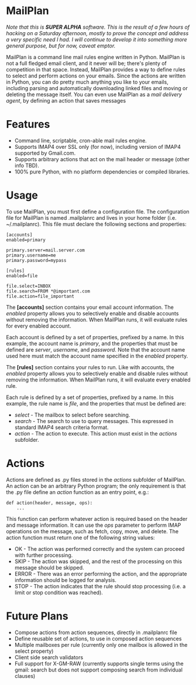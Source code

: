 MailPlan
========

_Note that this is **SUPER ALPHA** software.  This is the result of a few hours of hacking on a Saturday afternoon, mostly to prove the concept and address a very specific need I had.  I will continue to develop it into something more general purpose, but for now, caveat emptor._

MailPlan is a command line mail rules engine written in Python.  MailPlan is not a full fledged email client, and it never will be; there's plenty of competition in that space.  Instead, MailPlan provides a way to define rules to select and perform actions on your emails.  Since the actions are written in Python, you can do pretty much anything you like to your emails, including parsing and automatically downloading linked files and moving or deleting the message itself.  You can even use MailPlan as a *mail delivery agent*, by defining an action that saves messages

# Features

* Command line, scriptable, cron-able mail rules engine.
* Supports IMAP4 over SSL only (for now), including version of IMAP4 supported by Gmail.com.
* Supports arbitrary actions that act on the mail header or message (other info TBD).
* 100% pure Python, with no platform dependencies or compiled libraries.


# Usage

To use MailPlan, you must first define a configuration file.  The configuration file for MailPlan is named .mailplanrc and lives in your home folder (i.e. ~/.mailplanrc).  This file must declare the following sections and properties:

```
[accounts]
enabled=primary

primary.server=mail.server.com
primary.username=me
primary.password=mypass

[rules]
enabled=file

file.select=INBOX
file.search=FROM *@important.com
file.action=file_important
```

The **[accounts]** section contains your email account information.  The *enabled* property allows you to selectively enable and disable accounts without removing the information.  When MailPlan runs, it will evaluate rules for every enabled account.

Each account is defined by a set of properties, prefixed by a name.  In this example, the account name is *primary*, and the properties that must be defined are *server*, *username*, and *password*.  Note that the account name used here must match the account name specified in the *enabled* property.

The **[rules]** section contains your rules to run.  Like with accounts, the *enabled* property allows you to selectively enable and disable rules without removing the information.  When MailPlan runs, it will evaluate every enabled rule.

Each rule is defined by a set of properties, prefixed by a name.  In this example, the rule name is *file*, and the properties that must be defined are:

* *select* - The mailbox to select before searching.
* *search* - The search to use to query messages.  This expressed in standard IMAP4 search criteria format.
* *action* - The action to execute.  This action must exist in the *actions* subfolder.

# Actions

Actions are defined as .py files stored in the *actions* subfolder of MailPlan.  An action can be an arbitrary Python program; the only requirement is that the .py file define an *action* function as an entry point, e.g.:

```
def action(header, message, ops):
	...
```

This function can perform whatever action is required based on the header and message information.  It can use the *ops* parameter to perform IMAP operations on the message, such as fetch, copy, move, and delete.  The action function must return one of the following string values:

* OK - The action was performed correctly and the system can proceed with further processing.
* SKIP - The action was skipped, and the rest of the processing on this message should be skipped.
* ERROR - There was an error performing the action, and the appropriate information should be logged for analysis.
* STOP - The action indicates that the rule should stop processing (i.e. a limit or stop condition was reached).

# Future Plans

* Compose actions from action sequences, directly in .mailplanrc file
* Define reusable set of actions, to use in composed action sequences
* Multiple mailboxes per rule (currently only one mailbox is allowed in the select property)
* Client side search validators
* Full support for X-GM-RAW (currently supports single terms using the gmail: search but does not support composing search from individual clauses)
